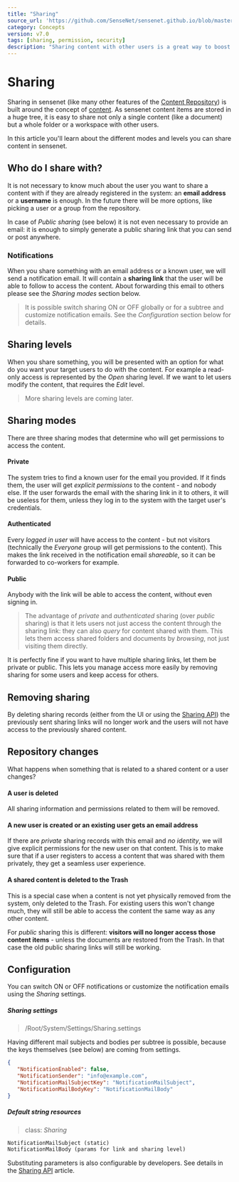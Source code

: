 ```yaml
---
title: "Sharing"
source_url: 'https://github.com/SenseNet/sensenet.github.io/blob/master/_docs/sharing.md'
category: Concepts
version: v7.0
tags: [sharing, permission, security]
description: "Sharing content with other users is a great way to boost the productivity of an application. In this article we describe how sensenet users can share documents or even whole workspaces with each other or even with the public."
---
```


# Sharing
Sharing in sensenet (like many other features of the [Content Repository](content-repository)) is built around the concept of [content](content). As sensenet content items are stored in a huge tree, it is easy to share not only a single content (like a document) but a whole folder or a workspace with other users.

In this article you'll learn about the different modes and levels you can share content in sensenet.

## Who do I share with?
It is not necessary to know much about the user you want to share a content with if they are already registered in the system: an **email address** or a **username** is enough. In the future there will be more options, like picking a user or a group from the repository.

In case of *Public sharing* (see below) it is not even necessary to provide an email: it is enough to simply generate a public sharing link that you can send or post anywhere.

### Notifications
When you share something with an email address or a known user, we will send a notification email. It will contain a **sharing link** that the user will be able to follow to access the content. About forwarding this email to others please see the *Sharing modes* section below.

> It is possible switch sharing ON or OFF globally or for a subtree and customize notification emails. See the *Configuration* section below for details.

## Sharing levels
When you share something, you will be presented with an option for what do you want your target users to do with the content. For example a read-only access is represented by the *Open* sharing level. If we want to let users modify the content, that requires the *Edit* level.

> More sharing levels are coming later.

## Sharing modes
There are three sharing modes that determine who will get permissions to access the content. 

#### Private
The system tries to find a known user for the email you provided. If it finds them, the user will get *explicit permissions* to the content - and nobody else. If the user forwards the email with the sharing link in it to others, it will be useless for them, unless they log in to the system with the target user's credentials.

#### Authenticated
Every *logged in user* will have access to the content - but not visitors (technically the *Everyone* group will get permissions to the content). This makes the link received in the notification email *shareable*, so it can be forwarded to co-workers for example.

#### Public
Anybody with the link will be able to access the content, without even signing in.

> The advantage of *private* and *authenticated* sharing (over *public* sharing) is that it lets users not just access the content through the sharing link: they can also *query* for content shared with them. This lets them access shared folders and documents by *browsing*, not just visiting them directly.

It is perfectly fine if you want to have multiple sharing links, let them be private or public. This lets you manage access more easily by removing sharing for some users and keep access for others.

## Removing sharing
By deleting sharing records (either from the UI or using the [Sharing API](sharing-api)) the previously sent sharing links will no longer work and the users will not have access to the previously shared content.

## Repository changes
What happens when something that is related to a shared content or a user changes?

#### A user is deleted
All sharing information and permissions related to them will be removed.

#### A new user is created or an existing user gets an email address
If there are *private* sharing records with this email and *no identity*, we will give explicit permissions for the new user on that content. This is to make sure that if a user registers to access a content that was shared with them privately, they get a seamless user experience.

#### A shared content is deleted to the Trash
This is a special case when a content is not yet physically removed from the system, only deleted to the Trash. For existing users this won't change much, they will still be able to access the content the same way as any other content.

For *public* sharing this is different: **visitors will no longer access those content items** - unless the documents are restored from the Trash. In that case the old public sharing links will still be working.

## Configuration
You can switch ON or OFF notifications or customize the notification emails using the *Sharing* settings.

##### Sharing settings 

> /Root/System/Settings/Sharing.settings

Having different mail subjects and bodies per subtree is possible, because the keys themselves (see below) are coming from settings.

```json
{
   "NotificationEnabled": false,
   "NotificationSender": "info@example.com",
   "NotificationMailSubjectKey": "NotificationMailSubject",
   "NotificationMailBodyKey": "NotificationMailBody"
}
```

##### Default string resources 

> class: _Sharing_

```txt
NotificationMailSubject (static)
NotificationMailBody (params for link and sharing level)
```

Substituting parameters is also configurable by developers. See details in the [Sharing API](sharing-api) article.
